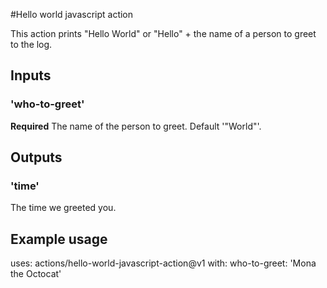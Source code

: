 #Hello world javascript action

This action prints "Hello World" or "Hello" + the name of a person to greet to the log.

## Inputs

### 'who-to-greet'

**Required** The name of the person to greet. Default '"World"'.

## Outputs

### 'time'

The time we greeted you.

## Example usage

uses: actions/hello-world-javascript-action@v1
with:
	who-to-greet: 'Mona the Octocat'
